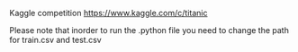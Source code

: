 Kaggle competition https://www.kaggle.com/c/titanic

Please note that inorder to run the .python file you need to change the path for train.csv and test.csv
